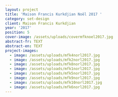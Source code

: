 ```yaml
---
layout: project
title: 'Maison Francis Kurkdjian Noël 2017 '
category: set-design
client: Maison Francis Kurkdjian
year: '2017'
position: 5
cover-image: /assets/uploads/covermfknoel2017.jpg
abstract-fr: TEXT
abstract-en: TEXT
project-images:
  - image: /assets/uploads/mfk4norl2017.jpg
  - image: /assets/uploads/mfk2norl2017.jpg
  - image: /assets/uploads/mfk8norl2017.jpg
  - image: /assets/uploads/mfk1norl2017.jpg
  - image: /assets/uploads/mfk5norl2017.jpg
  - image: /assets/uploads/mfk9norl2017.jpg
  - image: /assets/uploads/mfk10norl2017.jpg
  - image: /assets/uploads/mfk6norl2017.jpg
---
```


